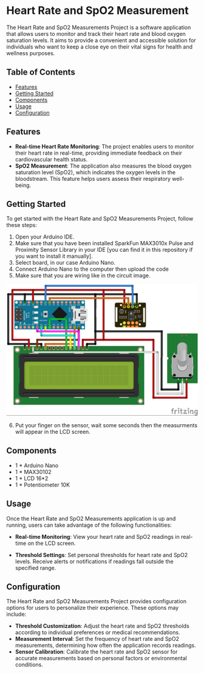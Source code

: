 # Heart Rate and SpO2 Measurement

The Heart Rate and SpO2 Measurements Project is a software application that allows users to monitor and track their heart rate and blood oxygen saturation levels. It aims to provide a convenient and accessible solution for individuals who want to keep a close eye on their vital signs for health and wellness purposes.

## Table of Contents

- [Features](#features)
- [Getting Started](#getting-started)
- [Components](#components)
- [Usage](#usage)
- [Configuration](#configuration)

## Features

- **Real-time Heart Rate Monitoring**: The project enables users to monitor their heart rate in real-time, providing immediate feedback on their cardiovascular health status.
- **SpO2 Measurement**: The application also measures the blood oxygen saturation level (SpO2), which indicates the oxygen levels in the bloodstream. This feature helps users assess their respiratory well-being.

## Getting Started

To get started with the Heart Rate and SpO2 Measurements Project, follow these steps:

1. Open your Arduino IDE.
2. Make sure that you have been installed SparkFun MAX3010x Pulse and Proximity Sensor Library in your IDE [you can find it in this repository if you want to install it manually].
3. Select board, in our case Arduino Nano.
4. Connect Arduino Nano to the computer then upload the code
5. Make sure that you are wiring like in the circuit image.

![Circuit Diagram](circuit.jpg)

6. Put your finger on the sensor, wait some seconds then the measurments will appear in the LCD screen.

## Components

- 1 * Arduino Nano
- 1 * MAX30102
- 1 * LCD 16*2
- 1 * Potentiometer 10K

## Usage

Once the Heart Rate and SpO2 Measurements application is up and running, users can take advantage of the following functionalities:

- **Real-time Monitoring**: View your heart rate and SpO2 readings in real-time on the LCD screen.

- **Threshold Settings**: Set personal thresholds for heart rate and SpO2 levels. Receive alerts or notifications if readings fall outside the specified range.

## Configuration

The Heart Rate and SpO2 Measurements Project provides configuration options for users to personalize their experience. These options may include:

- **Threshold Customization**: Adjust the heart rate and SpO2 thresholds according to individual preferences or medical recommendations.
- **Measurement Interval**: Set the frequency of heart rate and SpO2 measurements, determining how often the application records readings.
- **Sensor Calibration**: Calibrate the heart rate and SpO2 sensor for accurate measurements based on personal factors or environmental conditions.